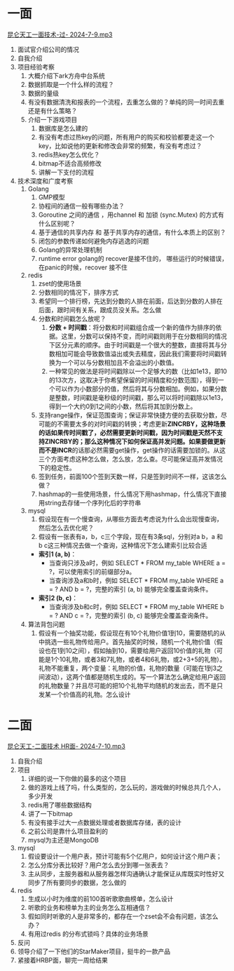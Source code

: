 # 一面
[昆仑天工一面技术-过- 2024-7-9.mp3](https://www.yuque.com/attachments/yuque/0/2024/mp3/22219483/1720615327515-69612e47-04f5-45ed-97d2-9ac8610ee1d0.mp3?_lake_card=%7B%22src%22%3A%22https%3A%2F%2Fwww.yuque.com%2Fattachments%2Fyuque%2F0%2F2024%2Fmp3%2F22219483%2F1720615327515-69612e47-04f5-45ed-97d2-9ac8610ee1d0.mp3%22%2C%22name%22%3A%22%E6%98%86%E4%BB%91%E5%A4%A9%E5%B7%A5%E4%B8%80%E9%9D%A2%E6%8A%80%E6%9C%AF-%E8%BF%87-%202024-7-9.mp3%22%2C%22size%22%3A154277641%2C%22ext%22%3A%22mp3%22%2C%22source%22%3A%22%22%2C%22status%22%3A%22done%22%2C%22download%22%3Atrue%2C%22taskId%22%3A%22u0b62be7c-7518-4528-a491-a29a0ae135d%22%2C%22taskType%22%3A%22upload%22%2C%22type%22%3A%22audio%2Fmpeg%22%2C%22__spacing%22%3A%22both%22%2C%22mode%22%3A%22title%22%2C%22id%22%3A%22A0EjM%22%2C%22margin%22%3A%7B%22top%22%3Atrue%2C%22bottom%22%3Atrue%7D%2C%22card%22%3A%22file%22%7D)

1. 面试官介绍公司的情况
2. 自我介绍
3. 项目经验考察
   1.  大概介绍下ark方舟中台系统
      1. 数据抓取是一个什么样的流程？
      2. 数据的量级
      3. 有没有数据清洗和报表的一个流程，去重怎么做的？单纯的同一时间去重还是有什么策略？
   2. 介绍一下游戏项目
      1. 数据库是怎么建的
      2. 有没有考虑过热key的问题，所有用户的购买和校验都要走这一个key，比如说他的更新和修改会非常的频繁，有没有考虑过？
      3. redis热key怎么优化？
      4. bitmap不适合高频修改
      5. 讲解一下支付的流程
4. 技术深度和广度考察
   1. Golang
      1. GMP模型
      2. 协程间的通信一般有哪些办法？
      3.  Goroutine 之间的通信 ，用channel 和 加锁 (sync.Mutex)   的方式有什么区别呢？
      4. 基于通信的共享内存 和 基于共享内存的通信，有什么本质上的区别？ 
      5. 闭包的参数传递如何避免内存逃逸的问题
      6. Golang的异常处理机制
      7. runtime error golang的 recover是接不住的， 哪些运行的时候错误，在panic的时候，recover 接不住 
   2. redis
      1. zset的使用场景
      2. 分数相同的情况下，排序方式
      3. 希望同一个排行榜，先达到分数的人排在前面，后达到分数的人排在后面，跟时间有关系，跟成员没关系。怎么做
      4. 分数和时间戳怎么放呢？
         1. **分数 + 时间戳**：将分数和时间戳组合成一个新的值作为排序的依据。这里，分数可以保持不变，而时间戳则用于在分数相同的情况下区分元素的顺序。由于时间戳是一个很大的整数，直接将其与分数相加可能会导致数值溢出或失去精度，因此我们需要将时间戳转换为一个可以与分数相加且不会溢出的小数值。
         2. 一种常见的做法是将时间戳除以一个足够大的数（比如1e13，即10的13次方，这取决于你希望保留的时间精度和分数范围），得到一个可以作为小数部分的值，然后将其与分数相加。例如，如果分数是整数，时间戳是毫秒级的时间戳，那么可以将时间戳除以1e13，得到一个大约0到1之间的小数，然后将其加到分数上。
      5. 支持range操作，保证范围查询；保证非常快捷方便的去获取分数，尽可能的不需要太多的对时间戳的转换；考虑更新**ZINCRBY，**这种场景的话如果传时间戳了，必然需要更新时间戳，因为时间戳是天然不支持ZINCRBY的；那么这种情况下如何保证高并发问题。如果要做更新而不是**INCR**的话那必然需要get操作，get操作的话需要加锁的。从这三个方面考虑这种怎么做，怎么放，怎么查。尽可能保证高并发情况下的稳定性。
      6. 签到任务，前面100个签到天数一样，只是签到时间不一样，这该怎么做？
      7. hashmap的一些使用场景，什么情况下用hashmap，什么情况下直接用string去存储一个序列化后的字符串
   3. mysql
      1. 假设现在有一个慢查询，从哪些方面去考虑说为什么会出现慢查询，然后怎么去优化呢？
      2. 假设有一张表有a，b，c三个字段，现在有3条sql，分别对a b，a 和 b c这三种情况去做一个查询，这种情况下怎么建索引比较合适
      - **索引1 (a, b)**：
         - 当查询只涉及a时，例如 SELECT * FROM my_table WHERE a = ?，可以使用索引的前缀部分a。
         - 当查询涉及a和b时，例如 SELECT * FROM my_table WHERE a = ? AND b = ?，完整的索引 (a, b) 能够完全覆盖查询条件。
      - **索引2 (b, c)**：
         - 当查询涉及b和c时，例如 SELECT * FROM my_table WHERE b = ? AND c = ?，完整的索引 (b, c) 能够完全覆盖查询条件。
   4. 算法背包问题
      1. 假设有一个抽奖功能，假设现在有10个礼物价值1到10，需要随机的从中挑选一些礼物传给用户。首先抽奖的时候，随机一个礼物价值（假设也在1到10之间），假如抽到10，需要给用户返回10价值的礼物（可能是1个10礼物，或者3和7礼物，或者4和6礼物，或2+3+5的礼物）。礼物不能重复，两个变量：礼物的价值，礼物的数量（可能在1到3之间波动），这两个值都是随机生成的。写一个算法怎么确定给用户返回的礼物数量？并且尽可能的把10个礼物平均随机的发出去，而不是只发某一个价值高的礼物。怎么设计
# 二面
[昆仑天工-二面技术 HR面- 2024-7-10.mp3](https://www.yuque.com/attachments/yuque/0/2024/mp3/22219483/1720615254230-ccca70a8-e146-402a-b1ff-c1df7c1da01b.mp3?_lake_card=%7B%22src%22%3A%22https%3A%2F%2Fwww.yuque.com%2Fattachments%2Fyuque%2F0%2F2024%2Fmp3%2F22219483%2F1720615254230-ccca70a8-e146-402a-b1ff-c1df7c1da01b.mp3%22%2C%22name%22%3A%22%E6%98%86%E4%BB%91%E5%A4%A9%E5%B7%A5-%E4%BA%8C%E9%9D%A2%E6%8A%80%E6%9C%AF%20HR%E9%9D%A2-%202024-7-10.mp3%22%2C%22size%22%3A150665097%2C%22ext%22%3A%22mp3%22%2C%22source%22%3A%22%22%2C%22status%22%3A%22done%22%2C%22download%22%3Atrue%2C%22taskId%22%3A%22u2cd02a66-b3a7-42e3-a12b-a932f925664%22%2C%22taskType%22%3A%22upload%22%2C%22type%22%3A%22audio%2Fmpeg%22%2C%22__spacing%22%3A%22both%22%2C%22mode%22%3A%22title%22%2C%22id%22%3A%22u2a95435d%22%2C%22margin%22%3A%7B%22top%22%3Atrue%2C%22bottom%22%3Atrue%7D%2C%22card%22%3A%22file%22%7D)

1.  自我介绍
2. 项目
   1. 详细的说一下你做的最多的这个项目
   2. 做的游戏上线了吗，什么类型的，怎么玩的，游戏做的时候总共几个人，多少开发
   3. redis用了哪些数据结构
   4. 讲了一下bitmap
   5. 有没有接手过大一点数据处理或者数据库存储，表的设计
   6. 之前公司是靠什么项目盈利的
   7. mysql为主还是MongoDB
3. mysql
   1. 假设要设计一个用户表，预计可能有5个亿用户，如何设计这个用户表；
   2. 怎么分库分表比较好？用户怎么去分到哪一张表去？
   3. 主从同步，主服务器和从服务器怎样沟通确认才能保证从库既实时性好又同步了所有要同步的数据，怎么做的
4. redis
   1.  生成以小时为维度的前100首听歌歌曲榜单，怎么设计
   2. 听歌的业务和榜单为主的业务怎么互相通信？
   3. 假如同时听歌的人是非常多的，都存在一个zset会不会有问题，该怎么办？
   4. 有用过redis 的分布式锁吗？具体的业务场景
5. 反问
6. 领导介绍了一下他们的StarMaker项目，挺牛的一款产品
7. 紧接着HRBP面，聊完一周给结果
